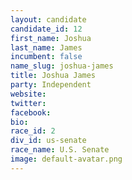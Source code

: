 ```yaml
---
layout: candidate
candidate_id: 12
first_name: Joshua
last_name: James
incumbent: false
name_slug: joshua-james
title: Joshua James
party: Independent
website: 
twitter: 
facebook: 
bio: 
race_id: 2
div_id: us-senate
race_name: U.S. Senate
image: default-avatar.png
---
```


